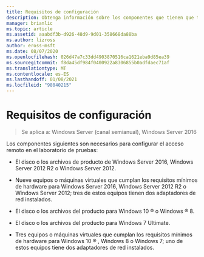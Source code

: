 ```yaml
---
title: Requisitos de configuración
description: Obtenga información sobre los componentes que tienen que tener acceso remoto configurado en el laboratorio de pruebas.
manager: brianlic
ms.topic: article
ms.assetid: aaabdf3b-d926-48d9-9d01-358668da88ba
ms.author: lizross
author: eross-msft
ms.date: 08/07/2020
ms.openlocfilehash: 026d47a7c33dd4903870516ca1621eba9d85ea39
ms.sourcegitcommit: f8da45df984f0400922a8306855b0adfdaec71af
ms.translationtype: MT
ms.contentlocale: es-ES
ms.lasthandoff: 01/08/2021
ms.locfileid: "98040215"
---
```

# <a name="configuration-requirements"></a>Requisitos de configuración

>Se aplica a: Windows Server (canal semianual), Windows Server 2016

Los componentes siguientes son necesarios para configurar el acceso remoto en el laboratorio de pruebas:

-   El disco o los archivos de producto de Windows Server 2016, Windows Server 2012 R2 o Windows Server 2012.

-   Nueve equipos o máquinas virtuales que cumplan los requisitos mínimos de hardware para Windows Server 2016, Windows Server 2012 R2 o Windows Server 2012; tres de estos equipos tienen dos adaptadores de red instalados.

-   El disco o los archivos del producto para Windows 10 &reg; o Windows &reg; 8.

-   El disco o los archivos del producto para Windows 7 Ultimate.

-   Tres equipos o máquinas virtuales que cumplan los requisitos mínimos de hardware para Windows 10 &reg; , Windows 8 o Windows 7; uno de estos equipos tiene dos adaptadores de red instalados.



